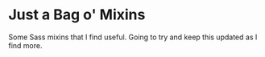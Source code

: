 # Just a Bag o' Mixins 

Some Sass mixins that I find useful. Going to try and keep this updated as I find more.